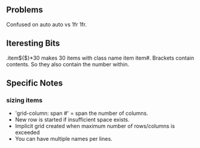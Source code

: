 ## Problems

Confused on auto auto vs 1fr 1fr.

## Iteresting Bits

.item${$}\*30 makes 30 items with class name item item#. Brackets contain contents. So they also contain the number within.

## Specific Notes

### sizing items

* 'grid-column: span #' = span the number of columns.
* New row is started if insufficient space exists.
* Implicit grid created when maximum number of rows/columns is exceeded
* You can have multiple names per lines.
